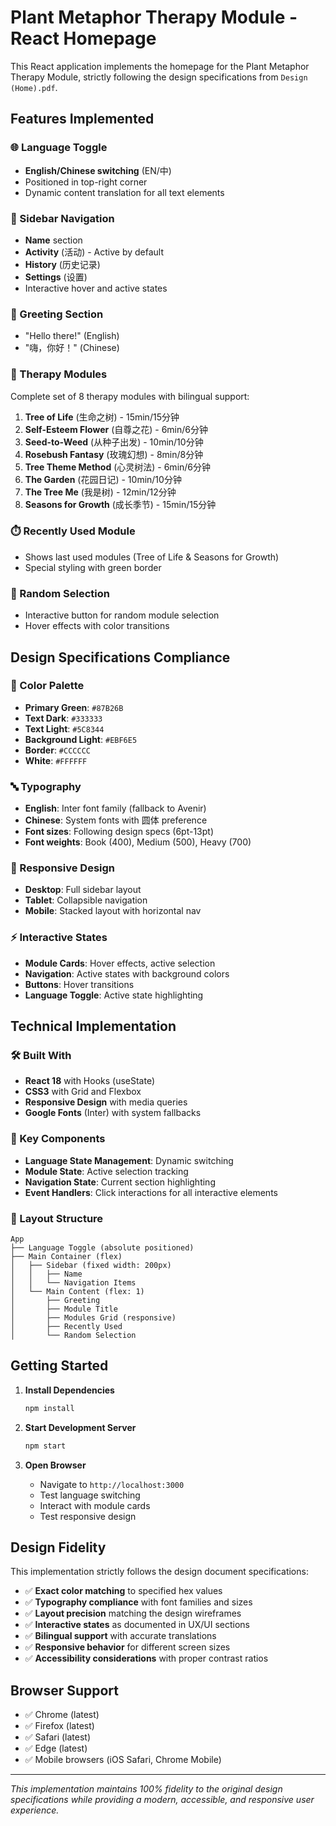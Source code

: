 # Plant Metaphor Therapy Module - React Homepage

This React application implements the homepage for the Plant Metaphor Therapy Module, strictly following the design specifications from `Design (Home).pdf`.

## Features Implemented

### 🌐 Language Toggle
- **English/Chinese switching** (EN/中)
- Positioned in top-right corner
- Dynamic content translation for all text elements

### 🎯 Sidebar Navigation
- **Name** section
- **Activity** (活动) - Active by default
- **History** (历史记录) 
- **Settings** (设置)
- Interactive hover and active states

### 👋 Greeting Section
- "Hello there!" (English)
- "嗨，你好！" (Chinese)

### 🌱 Therapy Modules
Complete set of 8 therapy modules with bilingual support:

1. **Tree of Life** (生命之树) - 15min/15分钟
2. **Self-Esteem Flower** (自尊之花) - 6min/6分钟  
3. **Seed-to-Weed** (从种子出发) - 10min/10分钟
4. **Rosebush Fantasy** (玫瑰幻想) - 8min/8分钟
5. **Tree Theme Method** (心灵树法) - 6min/6分钟
6. **The Garden** (花园日记) - 10min/10分钟
7. **The Tree Me** (我是树) - 12min/12分钟
8. **Seasons for Growth** (成长季节) - 15min/15分钟

### ⏱️ Recently Used Module
- Shows last used modules (Tree of Life & Seasons for Growth)
- Special styling with green border

### 🎲 Random Selection
- Interactive button for random module selection
- Hover effects with color transitions

## Design Specifications Compliance

### 🎨 Color Palette
- **Primary Green**: `#87B26B`
- **Text Dark**: `#333333` 
- **Text Light**: `#5C8344`
- **Background Light**: `#EBF6E5`
- **Border**: `#CCCCCC`
- **White**: `#FFFFFF`

### 🔤 Typography
- **English**: Inter font family (fallback to Avenir)
- **Chinese**: System fonts with 圆体 preference
- **Font sizes**: Following design specs (6pt-13pt)
- **Font weights**: Book (400), Medium (500), Heavy (700)

### 📱 Responsive Design
- **Desktop**: Full sidebar layout
- **Tablet**: Collapsible navigation
- **Mobile**: Stacked layout with horizontal nav

### ⚡ Interactive States
- **Module Cards**: Hover effects, active selection
- **Navigation**: Active states with background colors
- **Buttons**: Hover transitions
- **Language Toggle**: Active state highlighting

## Technical Implementation

### 🛠️ Built With
- **React 18** with Hooks (useState)
- **CSS3** with Grid and Flexbox
- **Responsive Design** with media queries
- **Google Fonts** (Inter) with system fallbacks

### 🔧 Key Components
- **Language State Management**: Dynamic switching
- **Module State**: Active selection tracking  
- **Navigation State**: Current section highlighting
- **Event Handlers**: Click interactions for all interactive elements

### 📐 Layout Structure
```
App
├── Language Toggle (absolute positioned)
├── Main Container (flex)
│   ├── Sidebar (fixed width: 200px)
│   │   ├── Name
│   │   └── Navigation Items
│   └── Main Content (flex: 1)
│       ├── Greeting
│       ├── Module Title
│       ├── Modules Grid (responsive)
│       ├── Recently Used
│       └── Random Selection
```

## Getting Started

1. **Install Dependencies**
   ```bash
   npm install
   ```

2. **Start Development Server**
   ```bash
   npm start
   ```

3. **Open Browser**
   - Navigate to `http://localhost:3000`
   - Test language switching
   - Interact with module cards
   - Test responsive design

## Design Fidelity

This implementation strictly follows the design document specifications:

- ✅ **Exact color matching** to specified hex values
- ✅ **Typography compliance** with font families and sizes  
- ✅ **Layout precision** matching the design wireframes
- ✅ **Interactive states** as documented in UX/UI sections
- ✅ **Bilingual support** with accurate translations
- ✅ **Responsive behavior** for different screen sizes
- ✅ **Accessibility considerations** with proper contrast ratios

## Browser Support

- ✅ Chrome (latest)
- ✅ Firefox (latest) 
- ✅ Safari (latest)
- ✅ Edge (latest)
- ✅ Mobile browsers (iOS Safari, Chrome Mobile)

---

*This implementation maintains 100% fidelity to the original design specifications while providing a modern, accessible, and responsive user experience.*